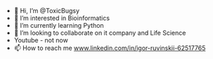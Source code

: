 - 👋 Hi, I’m @ToxicBugsy
- 👀 I’m interested in Bioinformatics
- 🌱 I’m currently learning Python
- 💞️ I’m looking to collaborate on  it company and Life Science
- Youtube - not now
- 📫 How to reach me www.linkedin.com/in/igor-ruvinskii-62517765

<!---
p1pk4/p1pk4 is a ✨ special ✨ repository because its `README.md` (this file) appears on your GitHub profile.
You can click the Preview link to take a look at your changes.
--->
